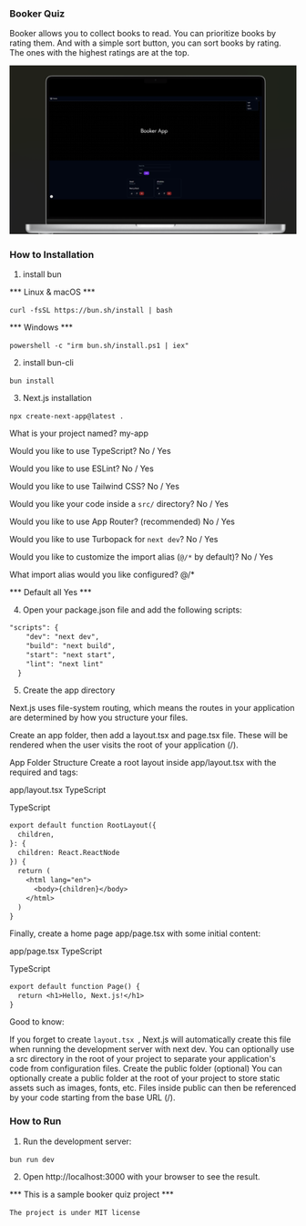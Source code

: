 ### Booker Quiz

Booker allows you to collect books to read. You can prioritize books by rating them. And with a simple sort button, you can sort books by rating. The ones with the highest ratings are at the top.

![alt text](image.png)

### How to Installation

1. install bun  

*** Linux & macOS *** 

``` curl -fsSL https://bun.sh/install | bash ```

*** Windows ***

``` powershell -c "irm bun.sh/install.ps1 | iex" ```

2. install bun-cli

``` bun install ```

3. Next.js installation

``` npx create-next-app@latest . ```

What is your project named? my-app

Would you like to use TypeScript? No / Yes

Would you like to use ESLint? No / Yes

Would you like to use Tailwind CSS? No / Yes

Would you like your code inside a `src/` directory? No / Yes

Would you like to use App Router? (recommended) No / Yes

Would you like to use Turbopack for `next dev`?  No / Yes

Would you like to customize the import alias (`@/*` by default)? No / Yes

What import alias would you like configured? @/* 

*** Default all Yes ***

4. Open your package.json file and add the following scripts:

```
"scripts": {
    "dev": "next dev",
    "build": "next build",
    "start": "next start",
    "lint": "next lint"
  }
```

5. Create the app directory

Next.js uses file-system routing, which means the routes in your application are determined by how you structure your files.

Create an app folder, then add a layout.tsx and page.tsx file. These will be rendered when the user visits the root of your application (/).

App Folder Structure
Create a root layout inside app/layout.tsx with the required <html> and <body> tags:

app/layout.tsx
TypeScript

TypeScript

```
export default function RootLayout({
  children,
}: {
  children: React.ReactNode
}) {
  return (
    <html lang="en">
      <body>{children}</body>
    </html>
  )
}
```
Finally, create a home page app/page.tsx with some initial content:

app/page.tsx
TypeScript

TypeScript

```
export default function Page() {
  return <h1>Hello, Next.js!</h1>
}
```
Good to know:

If you forget to create ```layout.tsx ```, Next.js will automatically create this file when running the development server with next dev.
You can optionally use a src directory in the root of your project to separate your application's code from configuration files.
Create the public folder (optional)
You can optionally create a public folder at the root of your project to store static assets such as images, fonts, etc. Files inside public can then be referenced by your code starting from the base URL (/).


### How to Run

1. Run the development server:

``` bun run dev ```

2. Open http://localhost:3000 with your browser to see the result.




*** This is a sample booker quiz project ***

``` The project is under MIT license ```